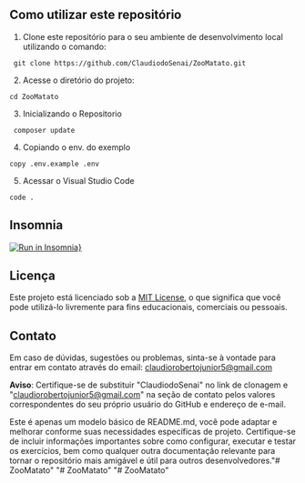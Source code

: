 ## Como utilizar este repositório

1. Clone este repositório para o seu ambiente de desenvolvimento local utilizando o comando:
```
 git clone https://github.com/ClaudiodoSenai/ZooMatato.git
```
2. Acesse o diretório do projeto:
```
cd ZooMatato
```
3. Inicializando o Repositorio
```
 composer update

```
4. Copiando o env. do exemplo
```
copy .env.example .env
```

5. Acessar o Visual Studio Code
```
code .
```
## Insomnia
[![Run in Insomnia}](https://insomnia.rest/images/run.svg)](https://insomnia.rest/run/?label=ZooMatato&uri=https%3A%2F%2Fgithub.com%2FClaudiodoSenai%2FZooMatato%2Fblob%2Fmain%2FInsomnia_2024-05-08.json)

## Licença

Este projeto está licenciado sob a [MIT License](LICENSE), o que significa que você pode utilizá-lo livremente para fins educacionais, comerciais ou pessoais.

## Contato
Em caso de dúvidas, sugestões ou problemas, sinta-se à vontade para entrar em contato através do email: claudiorobertojunior5@gmail.com

**Aviso**: Certifique-se de substituir "ClaudiodoSenai" no link de clonagem e "claudiorobertojunior5@gmail.com" na seção de contato pelos valores correspondentes do seu próprio usuário do GitHub e endereço de e-mail.

Este é apenas um modelo básico de README.md, você pode adaptar e melhorar conforme suas necessidades específicas de projeto. Certifique-se de incluir informações importantes sobre como configurar, executar e testar os exercícios, bem como qualquer outra documentação relevante para tornar o repositório mais amigável e útil para outros desenvolvedores."# ZooMatato" 
"# ZooMatato" 
"# ZooMatato" 